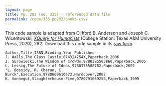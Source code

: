 ```yaml
---
layout: page
title: Pp. 282 (no. 335) - referenced data file
permalink: /code/335-pp282/books-csv/
---
```


This code sample is adapted from Clifford B. Anderson and Joseph C. Wicentowski, 
[_XQuery for Humanists_](/) (College Station: Texas A&M University Press, 2020), 282. 
Download this code sample in its [raw form](/code/335-pp282/books-csv/books.csv).

```csv
Author,Title,ISBN,Binding,Year Published
J. Walls,The Glass Castle,074324754X,Paperback,2006
J. Surowiecki,The Wisdom of Crowds,9780385503860,Paperback,2005
L. Lessig,The Future of Ideas,9780375505782,Paperback,2002
"L. Bossidy, R. Charan, C. Burck",Execution,9780609610572,Hardcover,2002
K. Vonnegut,Slaughterhouse-Five,9780791059258,Paperback,1999
```
